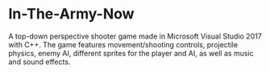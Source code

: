 # In-The-Army-Now
A top-down perspective shooter game made in Microsoft Visual Studio 2017 with C++. The game features movement/shooting controls, projectile physics, enemy AI, different sprites for the player and AI, as well as music and sound effects.

